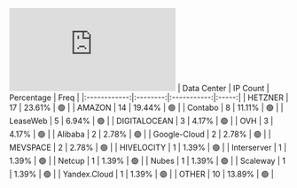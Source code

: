 ![Diagramm](https://github.com/obajay/StateSync-snapshots/blob/main/Projects/Oraichain/1/README.md)
| Data Center | IP Count | Percentage | Freq |
|:------------:|:--------:|:-----------:|:-----:|
| HETZNER | 17 | 23.61% | 🟢 |
| AMAZON | 14 | 19.44% | 🟢 |
| Contabo | 8 | 11.11% | 🟢 |
| LeaseWeb | 5 | 6.94% | 🟢 |
| DIGITALOCEAN | 3 | 4.17% | 🟢 |
| OVH | 3 | 4.17% | 🟢 |
| Alibaba | 2 | 2.78% | 🟢 |
| Google-Cloud | 2 | 2.78% | 🟢 |
| MEVSPACE | 2 | 2.78% | 🟢 |
| HIVELOCITY | 1 | 1.39% | 🟢 |
| Interserver | 1 | 1.39% | 🟢 |
| Netcup | 1 | 1.39% | 🟢 |
| Nubes | 1 | 1.39% | 🟢 |
| Scaleway | 1 | 1.39% | 🟢 |
| Yandex.Cloud | 1 | 1.39% | 🟢 |
| OTHER | 10 | 13.89% | 🟢 |